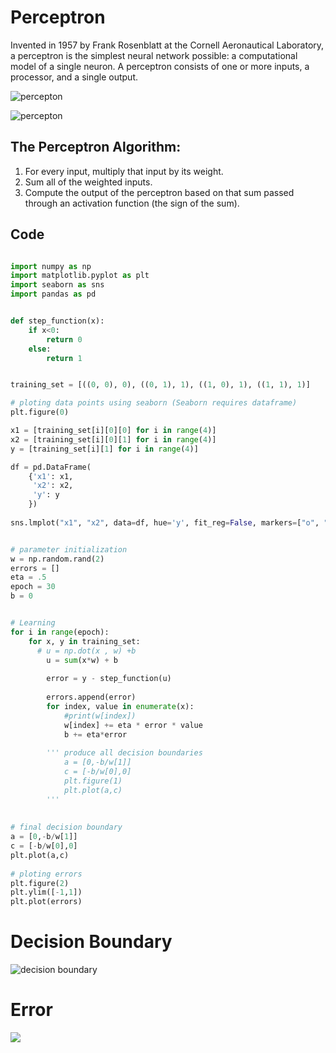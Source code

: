 # Perceptron
Invented in 1957 by Frank Rosenblatt at the Cornell Aeronautical Laboratory, a perceptron is the simplest neural network possible: a computational model of a single neuron. 
A perceptron consists of one or more inputs, a processor, and a single output.

![percepton](https://github.com/ZahidHasan/Perceptron/blob/master/img/perceptron_neuron.png "Perceptron")

![percepton](https://sebastianraschka.com/images/blog/2015/singlelayer_neural_networks_files/perceptron_schematic.png "Perceptron")



## The Perceptron Algorithm:
1. For every input, multiply that input by its weight.
2. Sum all of the weighted inputs.
3. Compute the output of the perceptron based on that sum passed through an activation function (the sign of the sum).

## Code
```python

import numpy as np
import matplotlib.pyplot as plt 
import seaborn as sns
import pandas as pd


def step_function(x):
    if x<0:
        return 0
    else:
        return 1


training_set = [((0, 0), 0), ((0, 1), 1), ((1, 0), 1), ((1, 1), 1)]

# ploting data points using seaborn (Seaborn requires dataframe)
plt.figure(0)

x1 = [training_set[i][0][0] for i in range(4)]
x2 = [training_set[i][0][1] for i in range(4)]
y = [training_set[i][1] for i in range(4)]

df = pd.DataFrame(
    {'x1': x1,
     'x2': x2,
     'y': y
    })
    
sns.lmplot("x1", "x2", data=df, hue='y', fit_reg=False, markers=["o", "s"])


# parameter initialization
w = np.random.rand(2)
errors = [] 
eta = .5
epoch = 30
b = 0


# Learning
for i in range(epoch):
    for x, y in training_set:
      # u = np.dot(x , w) +b
        u = sum(x*w) + b
        
        error = y - step_function(u) 
      
        errors.append(error) 
        for index, value in enumerate(x):
            #print(w[index])
            w[index] += eta * error * value
            b += eta*error
   
        ''' produce all decision boundaries
            a = [0,-b/w[1]]
            c = [-b/w[0],0]
            plt.figure(1)
            plt.plot(a,c)
        '''
            
            
# final decision boundary
a = [0,-b/w[1]]
c = [-b/w[0],0]
plt.plot(a,c)
   
# ploting errors   
plt.figure(2)
plt.ylim([-1,1]) 
plt.plot(errors)
```

# Decision Boundary
![decision boundary]({/img/decision_boundary.png)

# Error
![]({{site.baseurl}}//img/error.png)
